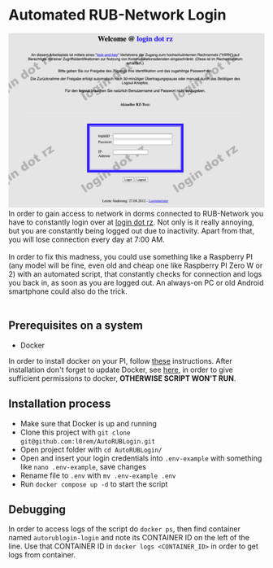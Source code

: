 # Automated RUB-Network Login 
![login dot rz website](./docs/login_page.png?raw=true)
In order to gain access to network in dorms connected to RUB-Network you have to constantly login over at
[login dot rz](https://login.ruhr-uni-bochum.de/cgi-bin/start). Not only is it really annoying, but you are
constantly being logged out due to inactivity. Apart from that, you will lose connection every day at 7:00 AM.
<br>
<br>
In order to fix this madness, you could use something like a Raspberry PI (any model will be fine, even old and
cheap one like Raspberry PI Zero W or 2) with an automated script, that constantly checks for connection and logs
you back in, as soon as you are logged out. An always-on PC or old Android smartphone could also do the trick.
<br>
<br>
## Prerequisites on a system
 - Docker

In order to install docker on your PI, follow [these](https://www.simplilearn.com/tutorials/docker-tutorial/raspberry-pi-docker)
instructions. After installation don't forget to update Docker, see [here](https://stackoverflow.com/a/72719088), in 
order to give sufficient permissions to docker, **OTHERWISE SCRIPT WON'T RUN**.

## Installation process
 - Make sure that Docker is up and running
 - Clone this project with `git clone git@github.com:l0rem/AutoRUBLogin.git`
 - Open project folder with `cd AutoRUBLogin/`
 - Open and insert your login credentials into `.env-example` with something like `nano .env-example`, save changes
 - Rename file to `.env` with `mv .env-example .env`
 - Run `docker compose up -d` to start the script

## Debugging
In order to access logs of the script do `docker ps`, then find container named `autorublogin-login` and note its
CONTAINER ID on the left of the line. Use that CONTAINER ID in `docker logs <CONTAINER_ID>` in order to get logs from 
container.